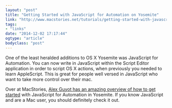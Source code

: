 ```yaml
---
layout: "post"
title: "Getting Started with JavaScript for Automation on Yosemite"
link: "http://www.macstories.net/tutorials/getting-started-with-javascript-for-automation-on-yosemite/"
tags: 
- "links"
date: "2014-12-02 17:17:44"
ogtype: "article"
bodyclass: "post"
---
```


One of the least heralded additions to OS X Yosemite was JavaScript for Automation. You can now write in JavaScript within the Script Editor application in order to script OS X actions, when previously you needed to learn AppleScript. This is great for people well versed in JavaScript who want to take more control over their mac.

Over at MacStories, [Alex Guyot has an amazing overview of how to get started](http://www.macstories.net/tutorials/getting-started-with-javascript-for-automation-on-yosemite/) with JavaScript for Automation in Yosemite. If you know JavaScript and are a Mac user, you should definitely check it out.